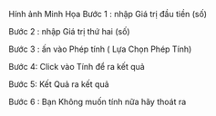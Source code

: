 
Hính ảnh Minh Họa 
Bước 1 : nhập Giá trị đầu tiền (số)

Bước 2 : nhập Giá trị thứ hai (số)

Bước 3 : ấn vào Phép tính ( Lựa Chọn Phép Tính)

Bước 4: Click vào Tính để ra kết quả

Bước 5: Kết Quả ra kết quả

Bước 6 : Bạn Không muốn tính nữa hãy thoát ra 


